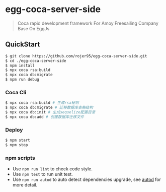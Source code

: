 # egg-coca-server-side
> Coca rapid development framework For Amoy Freesailing Company Base On EggJs


## QuickStart

<!-- add docs here for user -->
```bash
$ git clone https://github.com/rojer95/egg-coca-server-side.git
$ cd ./egg-coca-server-side
$ npm install
$ npx coca rsa:build 
$ npx coca db:migrate 
$ npm run debug
```

### Coca Cli
```bash
$ npx coca rsa:build # 生成rsa秘钥
$ npx coca db:migrate # 迁移数据库表格结构
$ npx coca db:init # 生成sequelize配置目录
$ npx coca db:add # 创建数据库迁移文件
```


### Deploy

```bash
$ npm start
$ npm stop
```

### npm scripts

- Use `npm run lint` to check code style.
- Use `npm test` to run unit test.
- Use `npm run autod` to auto detect dependencies upgrade, see [autod](https://www.npmjs.com/package/autod) for more detail.


[egg]: https://eggjs.org